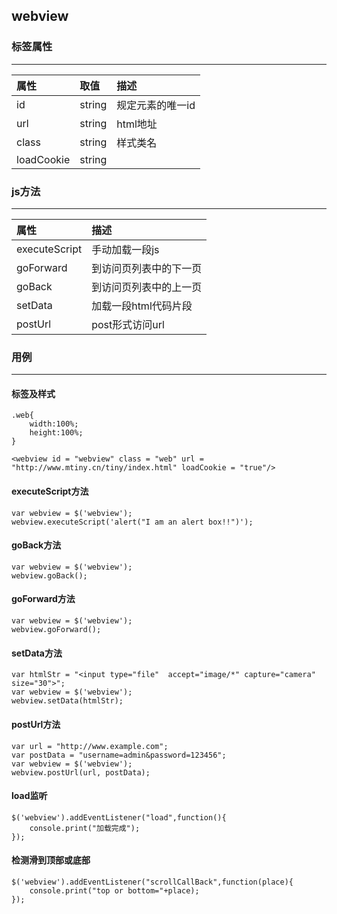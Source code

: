 ## webview

### 标签属性
---

| 属性 | 取值|描述 |
| :-----| :---- | :---- |
|id    |string|规定元素的唯一id|
| url|string| html地址 |
| class |string| 样式类名 |
|loadCookie|string| |


### js方法
---

| 属性 | 描述 |
| :-----| :---- |
| executeScript | 手动加载一段js |
| goForward | 到访问页列表中的下一页 |
| goBack | 到访问页列表中的上一页 |
| setData | 加载一段html代码片段 |
| postUrl | post形式访问url |

### 用例
---
#### 标签及样式
```
.web{
	width:100%;
	height:100%;
}

<webview id = "webview" class = "web" url = "http://www.mtiny.cn/tiny/index.html" loadCookie = "true"/>
```


#### executeScript方法
```
var webview = $('webview');
webview.executeScript('alert("I am an alert box!!")');
```

#### goBack方法
```
var webview = $('webview');
webview.goBack();
```

#### goForward方法
```
var webview = $('webview');
webview.goForward();
```

#### setData方法
```
var htmlStr = "<input type="file"  accept="image/*" capture="camera" size="30">";
var webview = $('webview');
webview.setData(htmlStr);
```
#### postUrl方法
```
var url = "http://www.example.com";
var postData = "username=admin&password=123456";
var webview = $('webview');
webview.postUrl(url, postData);

```
#### load监听
```
$('webview').addEventListener("load",function(){
    console.print("加载完成");
});

```

#### 检测滑到顶部或底部
```
$('webview').addEventListener("scrollCallBack",function(place){
    console.print("top or bottom="+place);
});

```
